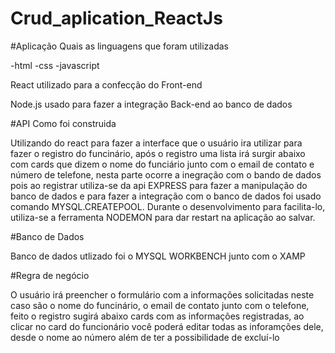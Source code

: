 # Crud_aplication_ReactJs

#Aplicação
Quais as linguagens que foram utilizadas

-html
-css
-javascript

React utilizado para a confecção do Front-end 

Node.js usado para fazer a integração Back-end ao banco de dados


#API
Como foi construida

Utilizando do react para fazer a interface que o usuário ira utilizar para fazer o registro do funcinário, após o registro uma lista irá surgir abaixo
com cards que dizem o nome do funciário junto com o email de contato e número de telefone, nesta parte ocorre a inegração com o bando de dados pois ao registrar
utiliza-se da api EXPRESS para fazer a manipulação do banco de dados e para fazer a integração com o banco de dados foi usado comando MYSQL.CREATEPOOL. Durante
o desenvolvimento para facilita-lo, utiliza-se a ferramenta NODEMON para dar restart na aplicação ao salvar.


#Banco de Dados

Banco de dados utlizado foi o MYSQL WORKBENCH junto com o XAMP

#Regra de negócio 

O usuário irá preencher o formulário com a informações solicitadas neste caso são o nome do funcinário, o email de contato junto com o telefone, feito o registro
sugirá abaixo cards com as informações registradas, ao clicar no card do funcionário você poderá editar todas as inforamções dele, desde o nome ao número além
de ter a possibilidade de excluí-lo
